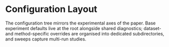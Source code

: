 # Configuration Layout

The configuration tree mirrors the experimental axes of the paper. Base experiment defaults live at the root alongside shared diagnostics; dataset- and method-specific overrides are organised into dedicated subdirectories, and sweeps capture multi-run studies.
